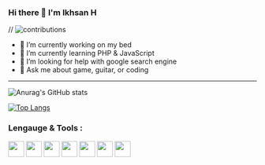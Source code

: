 ### Hi there 👋 I'm Ikhsan H

// ![contributions](https://user-images.githubusercontent.com/58973880/147286302-125706ce-eb8e-4315-950d-5ad103a888db.gif)

- 🔭 I’m currently working on my bed
- 🌱 I’m currently learning PHP & JavaScript
- 🤔 I’m looking for help with google search engine
- 💬 Ask me about game, guitar, or coding

<hr>

![Anurag's GitHub stats](https://github-readme-stats.vercel.app/api?username=ikhsanheriyawan2404&show_icons=true)

[![Top Langs](https://github-readme-stats.vercel.app/api/top-langs/?username=ikhsanheriyawan2404&layout=compact)](https://github.com/anuraghazra/github-readme-stats)


### Lengauge & Tools :
<p>

  <img height="32" width="32" src="https://unpkg.com/simple-icons@v3/icons/html5.svg" />
  <img height="32" width="32" src="https://unpkg.com/simple-icons@v3/icons/php.svg" />
  <img height="32" width="32" src="https://unpkg.com/simple-icons@v3/icons/laravel.svg" />
  <img height="32" width="32" src="https://unpkg.com/simple-icons@v3/icons/codeigniter.svg" />
  <img height="32" width="32" src="https://unpkg.com/simple-icons@v3/icons/javascript.svg" />
  <img height="32" width="32" src="https://unpkg.com/simple-icons@v3/icons/jquery.svg" />
  <img height="32" width="32" src="https://unpkg.com/simple-icons@v3/icons/mysql.svg" />

</p>





